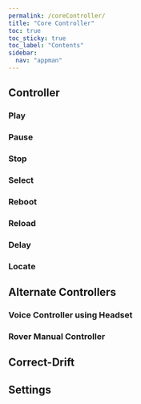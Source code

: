 ```yaml
---
permalink: /coreController/
title: "Core Controller"
toc: true
toc_sticky: true
toc_label: "Contents"
sidebar:
  nav: "appman"
---
```


## Controller

### Play

### Pause

### Stop

### Select

### Reboot

### Reload

### Delay

### Locate

## Alternate Controllers

### Voice Controller using Headset

### Rover Manual Controller

## Correct-Drift

## Settings

